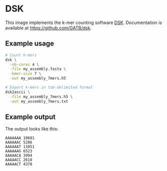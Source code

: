 # DSK

This image implements the k-mer counting software [DSK](https://gatb.inria.fr/software/dsk/).
Documentation is available at https://github.com/GATB/dsk. 

## Example usage

```bash
# Count k-mers
dsk \
  -nb-cores 4 \
  -file my_assembly.fasta \
  -kmer-size 7 \
  -out my_assembly_7mers.h5

# Export k-mers in tab-delimited format
dsk2ascii \
  -file my_assembly_7mers.h5 \
  -out my_assembly_7mers.txt
```

## Example output 

The output looks like this:
```
AAAAAAA 10681
AAAAAAC 5286
AAAAAAT 11051
AAAAAAG 6523
AAAAACA 3994
AAAAACC 2610
AAAAACT 4378
```
